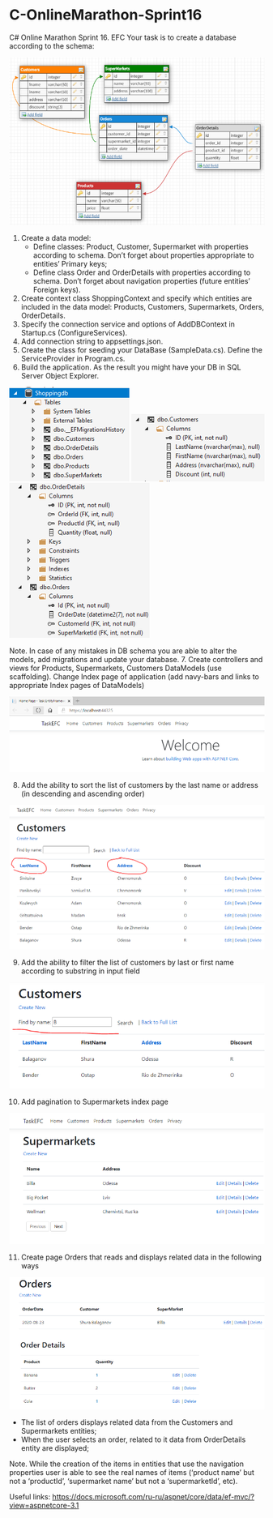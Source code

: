 # C-OnlineMarathon-Sprint16
C# Online Marathon Sprint 16. EFC
Your task is to create a database according to the schema:

![DBschema](/images/1.PNG)

1.	Create a data model:
    - Define classes: Product, Customer, Supermarket with properties according to schema. Don’t forget about properties appropriate to entities’ Primary keys;
    - Define class Order and OrderDetails with properties according to schema. Don’t forget about navigation properties (future entities’ Foreign keys).
2.	Create context class ShoppingContext and specify which entities are included in the data model: Products, Customers, Supermarkets, Orders, OrderDetails.
3.	Specify the connection service and options of AddDBContext in Startup.cs (ConfigureServices).
4.	Add connection string to appsettings.json.
5.	Create the class for seeding your DataBase (SampleData.cs). Define the ServiceProvider in Program.cs.
6.	Build the application. As the result you might have your DB in SQL Server Object Explorer. 

![DB1](/images/2.PNG)
![DB2](/images/3.PNG)
![DB3](/images/4.PNG)

Note. In case of any mistakes in DB schema you are able to alter the models, add migrations and update your database.
7.	Create controllers and views for Products, Supermarkets, Customers DataModels (use scaffolding). Change Index page of application (add navy-bars and links to appropriate Index pages of DataModels) 

![Index](/images/5.PNG)

8.	Add the ability to sort the list of customers by the last name or address (in descending and ascending order) 

![Order](/images/6.PNG)

9.	Add the ability to filter the list of customers by last or first name according to substring in input field 

![Filter](/images/7.PNG)

10.	Add pagination to Supermarkets index page 

![Pagination](/images/8.png)


11.	Create page Orders that reads and displays related data in the following ways 

![Orders](/images/9.png)

   - The list of orders displays related data from the Customers and Supermarkets entities;
   - When the user selects an order, related to it data from OrderDetails entity are displayed;

Note. While the creation of the items in entities that use the navigation properties user is able to see the real names of items (‘product name’ but not a ‘productId’, ‘supermarket name’ but not a ‘supermarketId’, etc).

Useful links:
https://docs.microsoft.com/ru-ru/aspnet/core/data/ef-mvc/?view=aspnetcore-3.1
